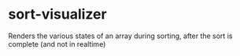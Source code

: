 # sort-visualizer
Renders the various states of an array during sorting, after the sort is complete (and not in realtime)
